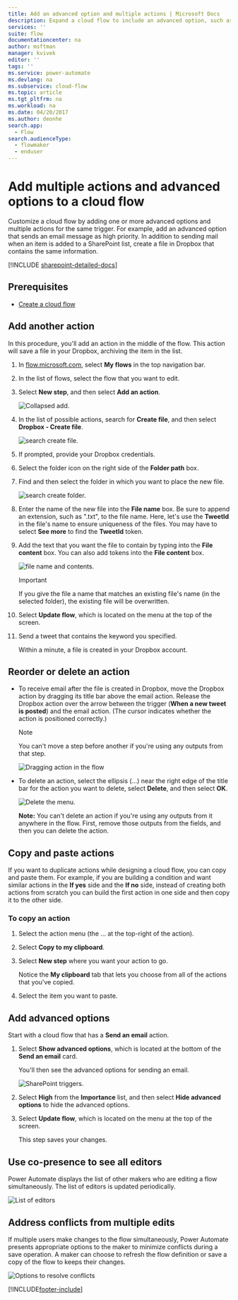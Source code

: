 ```yaml
---
title: Add an advanced option and multiple actions | Microsoft Docs
description: Expand a cloud flow to include an advanced option, such as setting email to high priority, and add another action for the same event.
services: ''
suite: flow
documentationcenter: na
author: msftman
manager: kvivek
editor: ''
tags: ''
ms.service: power-automate
ms.devlang: na
ms.subservice: cloud-flow
ms.topic: article
ms.tgt_pltfrm: na
ms.workload: na
ms.date: 04/20/2017
ms.author: deonhe
search.app: 
  - Flow
search.audienceType: 
  - flowmaker
  - enduser
---
```

# Add multiple actions and advanced options to a cloud flow

Customize a cloud flow by adding one or more advanced options and multiple actions for the same trigger. For example, add an advanced option that sends an email message as high priority. In addition to sending mail when an item is added to a SharePoint list, create a file in Dropbox that contains the same information.

[!INCLUDE [sharepoint-detailed-docs](includes/sharepoint-detailed-docs.md)]

## Prerequisites
* [Create a cloud flow](get-started-logic-flow.md)

## Add another action
In this procedure, you'll add an action in the middle of the flow. This action will save a file in your Dropbox, archiving the item in the list.

1. In [flow.microsoft.com](https://flow.microsoft.com), select **My flows** in the top navigation bar.
2. In the list of flows, select the flow that you want to edit.
3. Select **New step**, and then select **Add an action**.
   
    ![Collapsed add.](./media/multi-step-logic-flow/add-action.png)
4. In the list of possible actions, search for **Create file**, and then select **Dropbox - Create file**.
   
    ![search create file.](./media/multi-step-logic-flow/create-file-search.png)
5. If prompted, provide your Dropbox credentials.
6. Select the folder icon on the right side of the **Folder path** box.
7. Find and then select the folder in which you want to place the new file.
   
    ![search create folder.](./media/multi-step-logic-flow/create-file-folder.png)
8. Enter the name of the new file into the **File name** box. Be sure to append an extension, such as ".txt", to the file name. Here, let's use the **TweetId** in the file's name to ensure uniqueness of the files. You may have to select **See more** to find the **TweetId** token.
9. Add the text that you want the file to contain by typing into the **File content** box. You can also add tokens into the **File content** box.
   
    ![file name and contents.](./media/multi-step-logic-flow/create-file-name-and-contents.png)
   
   > [!IMPORTANT]
   > If you give the file a name that matches an existing file's name (in the selected folder), the existing file will be overwritten.
   > 
   > 
10. Select **Update flow**, which is located on the menu at the top of the screen.
11. Send a tweet that contains the keyword you specified.
    
     Within a minute, a file is created in your Dropbox account.

## Reorder or delete an action

* To receive email after the file is created in Dropbox, move the Dropbox action by dragging its title bar above the email action. Release the Dropbox action over the arrow between the trigger (**When a new tweet is posted**) and the email action. (The cursor indicates whether the action is positioned correctly.)
  
  > [!NOTE]
  > You can't move a step before another if you're using any outputs from that step.
  > 
  > 
  
    ![Dragging action in the flow](./media/multi-step-logic-flow/draggingaction.png)
* To delete an action, select the ellipsis (...) near the right edge of the title bar for the action you want to delete, select **Delete**, and then select **OK**.
  
    ![Delete the menu.](./media/multi-step-logic-flow/deletemenu.png)
  
     **Note:** You can't delete an action if you're using any outputs from it anywhere in the flow. First, remove those outputs from the fields, and then you can delete the action.

## Copy and paste actions

If you want to duplicate actions while designing a cloud flow, you can copy and paste them. For example, if you are building a condition and want similar actions in the **If yes** side and the **If no** side, instead of creating both actions from scratch you can build the first action in one side and then copy it to the other side.


### To copy an action
1. Select the action menu (the ... at the top-right of the action).
1. Select **Copy to my clipboard**. 
1. Select **New step** where you want your action to go. 

     Notice the **My clipboard** tab that lets you choose from all of the actions that you've copied.
1. Select the item you want to paste.

## Add advanced options
Start with a cloud flow that has a **Send an email** action.

1. Select **Show advanced options**, which is located at the bottom of the **Send an email** card.
   
     You'll then see the advanced options for sending an email.
   
    ![SharePoint triggers.](./media/multi-step-logic-flow/advanced.png)
2. Select **High** from the **Importance** list, and then select **Hide advanced options** to hide the advanced options.
3. Select **Update flow**, which is located on the menu at the top of the screen.
   
     This step saves your changes.

## Use co-presence to see all editors

Power Automate displays the list of other makers who are editing a flow simultaneously. The list of editors is updated periodically.

![List of editors](./media/multi-step-logic-flow/editors-list.png)

## Address conflicts from multiple edits

If multiple users make changes to the flow simultaneously, Power Automate presents appropriate options to the maker to minimize conflicts during a save operation. A maker can choose to refresh the flow definition or save a copy of the flow to keeps their changes.

![Options to resolve conflicts](./media/multi-step-logic-flow/address-conflits.png)

[!INCLUDE[footer-include](includes/footer-banner.md)]